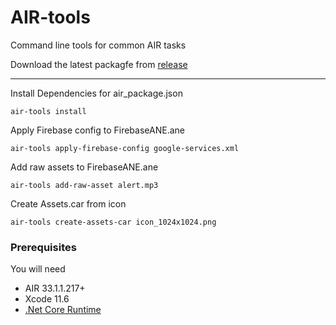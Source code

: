 # AIR-tools

Command line tools for common AIR tasks

Download the latest packagfe from [release](https://github.com/tuarua/AIR-Tools/releases)

-------------

Install Dependencies for air_package.json

```shell
air-tools install
```

Apply Firebase config to FirebaseANE.ane

```shell
air-tools apply-firebase-config google-services.xml
```

Add raw assets to FirebaseANE.ane

```shell
air-tools add-raw-asset alert.mp3
```

Create Assets.car from icon

```shell
air-tools create-assets-car icon_1024x1024.png
```

### Prerequisites

You will need

- AIR 33.1.1.217+
- Xcode 11.6
- [.Net Core Runtime](https://dotnet.microsoft.com/download/dotnet-core/3.1)
